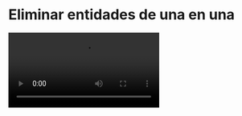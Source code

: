 # Eliminar entidades de una en una

<video controls>
    <source src="https://digi21.blob.core.windows.net/videos-ayuda/desarrollo/24.%20Eliminar%20entidades%20de%20una%20en%20una.mp4" type="video/mp4">
</video>

